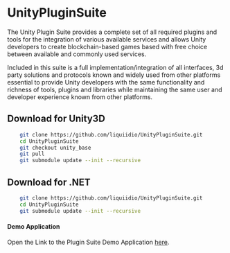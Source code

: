 # UnityPluginSuite
The Unity Plugin Suite provides a complete set of all required plugins and tools for the integration of various available services and allows Unity developers to create blockchain-based games based with free choice between available and commonly used services.

Included in this suite is a full implementation/integration of all interfaces, 3d party solutions and protocols known and widely used from other platforms essential to provide Unity developers with the same functionality and richness of tools, plugins and libraries while maintaining the same user and developer experience known from other platforms.

## Download for Unity3D

```bash
    git clone https://github.com/liquiidio/UnityPluginSuite.git
    cd UnityPluginSuite
    git checkout unity_base
    git pull
    git submodule update --init --recursive
```

## Download for .NET

```bash
    git clone https://github.com/liquiidio/UnityPluginSuite.git
    cd UnityPluginSuite
    git submodule update --init --recursive
```

#### Demo Application

Open the Link to the Plugin Suite Demo Application [here](https://noodles.lol/gitbook/MultiExample%20WebGL%202022.x/).
